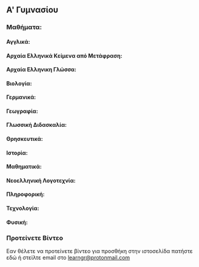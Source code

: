 ## Α' Γυμνασίου

### Μαθήματα:

#### Αγγλικά:


#### Αρχαία Ελληνικά Κείμενα από Μετάφραση:


#### Αρχαία Ελληνικη Γλώσσα:


#### Βιολογία:


#### Γερμανικά:


#### Γεωγραφία:


#### Γλωσσική Διδασκαλία:


#### Θρησκευτικά:


#### Ιστορία:


#### Μαθηματικά:


#### Νεοελληνική Λογοτεχνία:


#### Πληροφορική:


#### Τεχνολογία:


#### Φυσική:


### Προτείνετε Βίντεο

Εαν θέλετε να προτείνετε βίντεο για προσθήκη στην ιστοσελίδα πατήστε εδώ ή στείλτε email στο learngr@protonmail.com
